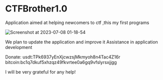 # CTFBrother1.0
Application aimed at helping newcomers to ctf ,this my first programs



![Screenshot at 2023-07-08 01-18-54](https://github.com/Kopriz/ctf_brother-v1.0./assets/138885399/2f1a3346-b169-47f3-9413-7d4efc22b01c)




We plan to update the application and improve it
Assistance in application development


Donate:
usdt:TPk6937yEnXjcwzsjMkmyoh8n4Tac4Z16r
bitcoin:bc1q7dkuf5xhzqz49fkvrtee0a6gq9vfslyrsxjjgg

I will be very grateful for any help!
